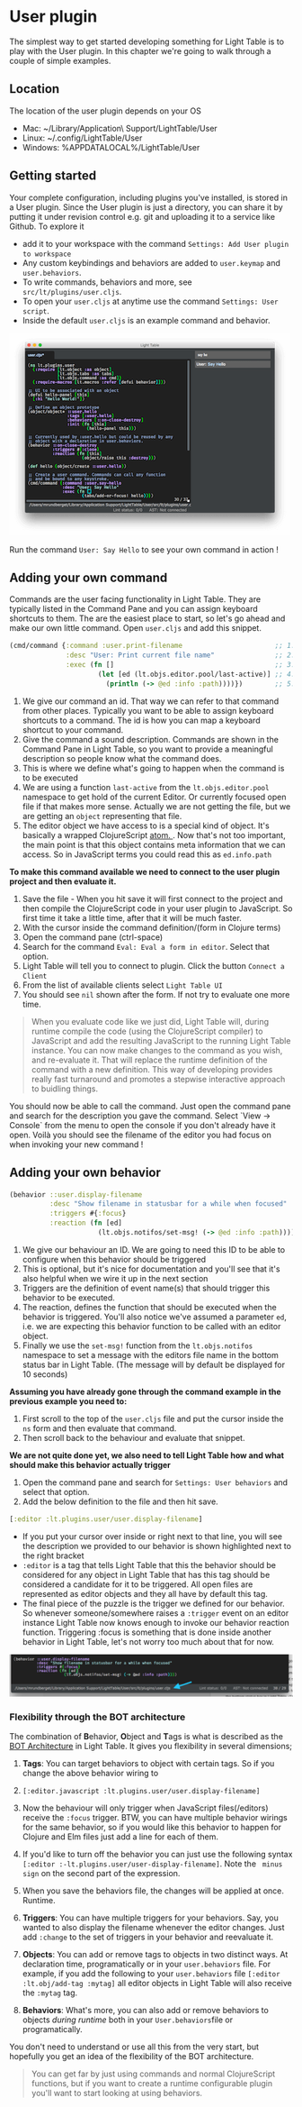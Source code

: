 # User plugin

The simplest way to get started developing something for Light Table is to play with the User plugin. In this chapter
we're going to walk through a couple of simple examples.

## Location

The location of the user plugin depends on your OS

* Mac: ~\/Library\/Application\ Support\/LightTable\/User
* Linux: ~\/.config\/LightTable\/User
* Windows: %APPDATALOCAL%\/LightTable\/User

## Getting started

Your complete configuration, including plugins you've installed, is stored in a User plugin. Since the User plugin is just a directory, you can share it by putting it under revision control e.g. git and uploading it to a service like Github. To explore it

* add it to your workspace with the command `Settings: Add User plugin to workspace`
* Any custom keybindings and behaviors are added to `user.keymap` and `user.behaviors`. 
* To write commands, behaviors and more, see `src/lt/plugins/user.cljs`. 
* To open your `user.cljs` at anytime use the command `Settings: User script`. 
* Inside the default `user.cljs` is an example command and behavior.  

![](/assets/lt-user-plugin-hello.png)

Run the command `User: Say Hello` to see your own command in action !

## Adding your own command

Commands are the user facing functionality in Light Table. They are typically listed in the Command Pane and you can assign keyboard shortcuts to them. The are the easiest place to start, so let's go ahead and make our own little command. Open `user.cljs` and add this snippet.

```clojure
(cmd/command {:command :user.print-filename                       ;; 1.
              :desc "User: Print current file name"               ;; 2.
              :exec (fn []                                        ;; 3.
                      (let [ed (lt.objs.editor.pool/last-active)] ;; 4.
                        (println (-> @ed :info :path))))})        ;; 5.

```

1. We give our command an id. That way we can refer to that command from other places. Typically you want to be able to assign keyboard shortcuts to a command. The id is how you can map a keyboard shortcut to your command.
2. Give the command a sound description. Commands are shown in the Command Pane in Light Table, so you want to provide a meaningful description so people know what the command does. 
3. This is where we define what's going to happen when the command is to be executed
4. We are using a function `last-active` from the `lt.objs.editor.pool` namespace to get hold of the current Editor. Or currently focused open file if that makes more sense. Actually we are not getting the file, but we are getting an `object` representing that file. 
5. The editor object we have access to is a special kind of object. It's basically a wrapped ClojureScript [atom. ](http://clojure.org/reference/atoms). Now that's not too important, the main point is that this object contains meta information that we can access. So in JavaScript terms you could read this as `ed.info.path`

**To make this command available we need to connect to the user plugin project and then evaluate it.**

1. Save the file - When you hit save it will first connect to the project and then compile the ClojureScript code in your user plugin to JavaScript. So first time it take a little time, after that it will be much faster.
2. With the cursor inside the command definition\/\(form in Clojure terms\) 
  1. Open the command pane \(ctrl-space\)
  2. Search for the command `Eval: Eval a form in editor`. Select that option.
  3. Light Table will tell you to connect to plugin. Click the button `Connect a Client`
  4. From the list of available clients select `Light Table UI`
  5. You should see `nil` shown after the form. If not try to evaluate one more time.


> When you evaluate code like we just did, Light Table will, during runtime compile the code \(using the ClojureScript compiler\) to JavaScript and add the resulting JavaScript to the running Light Table instance. You can now make changes to the command as you wish, and re-evaluate it. That will replace the runtime definition of the command with a new definition. This way of developing provides really fast turnaround and promotes a stepwise interactive approach to buidling things.

You should now be able to call the command. Just open the command pane and search for the description you gave the command. Select \`View -&gt; Console\` from the menu to open the console if you don't already have it open. Voilà you should see the filename of the editor you had focus on when invoking your new command !

## Adding your own behavior

```clojure
(behavior ::user.display-filename                                           ;; 1.
          :desc "Show filename in statusbar for a while when focused"       ;; 2.
          :triggers #{:focus}                                               ;; 3.
          :reaction (fn [ed]                                                ;; 4.
                      (lt.objs.notifos/set-msg! (-> @ed :info :path))))     ;; 5.
```

1. We give our behaviour an ID. We are going to need this ID to be able to configure when this behavior should be triggered
2. This is optional, but it's nice for documentation and you'll see that it's also helpful when we wire it up in the next section
3. Triggers are the definition of event name\(s\) that should trigger this behavior to be executed.
4. The reaction, defines the function that should be executed when the behavior is triggered. You'll also notice we've 
  assumed a parameter `ed`, i.e. we are expecting this behavior function to be called with an editor object. 
5. Finally we use the `set-msg!` function from the `lt.objs.notifos` namespace to set a message with the editors file name in the bottom status bar in Light Table. \(The message will by default be displayed for 10 seconds\)

**Assuming you have already gone through the command example in the previous example you need to:**

1. First scroll to the top of the `user.cljs` file and put the cursor inside the `ns` form and then evaluate that command.
2. Then scroll back to the behaviour and evaluate that snippet.

**We are not quite done yet, we also need to tell Light Table how and what should make this behavior actually trigger**

1. Open the command pane and search for `Settings: User behaviors` and select that option.
2. Add the below definition to the file and then hit save.

```clojure
[:editor :lt.plugins.user/user.display-filename]
```

* If you put your cursor over inside or right next to that line, you will see the description we provided to our behavior is shown highlighted next to the right bracket
* `:editor` is a tag that tells Light Table that this the behavior should be considered for any object in Light Table 
  that has this tag should be considered a candidate for it to be triggered. All open files are represented as editor objects and they all have by default this tag.
* The final piece of the puzzle is the trigger we defined for our behavior. So whenever someone\/somewhere raises a `:trigger` event on an editor instance Light Table now knows enough to invoke our behavior reaction function. Triggering :focus is something that is done inside another behavior in Light Table, let's not worry too much about that for now.

![](/assets/lt-user-plugin-beh.png)
### Flexibility through the BOT architecture

The combination of **B**ehavior, **O**bject and **T**ags is what is described as the [BOT Architecture](/the-light-table-bot.md) in Light Table. It gives you flexibility in several dimensions;

1. **Tags**: You can target behaviors to object with certain tags. So if you change the above behavior wiring to 
  1. `[:editor.javascript :lt.plugins.user/user.display-filename]`
  2. Now the behaviour will only trigger when JavaScript files\(\/editors\) receive the `:focus` trigger. BTW, you can have multiple behavior wirings for the same behavior, so if you would like this behavior to happen for Clojure and Elm files just add a line for each of them. 
  3. If you'd like to turn off the behavior you can just use the following syntax `[:editor :-lt.plugins.user/user-display-filename]`. Note the `
  minus sign` on the second part of the expression.
  4. When you save the behaviors file, the changes will be applied at once. Runtime.

2. **Triggers**: You can have multiple triggers for your behaviors. Say, you wanted to also display the filename whenever the editor changes. Just add `:change` to the set of triggers in your behavior and reevaluate it.

3. **Objects**: You can add or remove tags to objects in two distinct ways. At declaration time, programatically or in your `user.behaviors` file. For example, if you add the following to your `user.behaviors` file `[:editor :lt.obj/add-tag :mytag]` all editor objects in Light Table will also receive the `:mytag` tag.

4. **Behaviors**: What's more, you can also add or remove behaviors to objects _during runtime_ both in your  `User.behaviors`file or  programatically.


You don't need to understand or use all this from the very start, but hopefully you get an idea of the flexibility of the BOT architecture.

> You can get far by just using commands and normal ClojureScript functions, but if you want to create a runtime configurable plugin you'll want to start looking at using behaviors.

